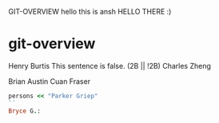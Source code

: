 

GIT-OVERVIEW
hello this is ansh
HELLO THERE :)
# git-overview
Henry Burtis
This sentence is false.
(2B || !2B)
Charles Zheng

Brian Austin
Cuan Fraser

```ruby
persons << "Parker Griep"
``
Bryce G.:
